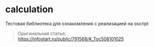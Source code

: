 # calculation

Тестовая библиотека для ознакомления с реализацией на oscript

> Оригинальная статья: 
> https://infostart.ru/public/791568/#_Toc508101025